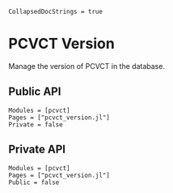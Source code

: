 ```@meta
CollapsedDocStrings = true
```

# PCVCT Version

Manage the version of PCVCT in the database.

## Public API
```@autodocs
Modules = [pcvct]
Pages = ["pcvct_version.jl"]
Private = false
```

## Private API
```@autodocs
Modules = [pcvct]
Pages = ["pcvct_version.jl"]
Public = false
```